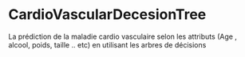 # CardioVascularDecesionTree
La prédiction de la maladie cardio vasculaire selon les attributs (Age , alcool, poids, taille .. etc) en utilisant les arbres de décisions 
